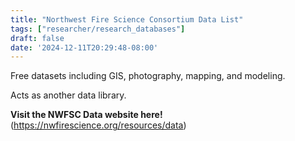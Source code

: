 ```yaml
---
title: "Northwest Fire Science Consortium Data List"
tags: ["researcher/research_databases"]
draft: false
date: '2024-12-11T20:29:48-08:00'
---
```


Free datasets including GIS, photography, mapping, and modeling. 

Acts as another data library.

**Visit the NWFSC Data website here!** (https://nwfirescience.org/resources/data)

